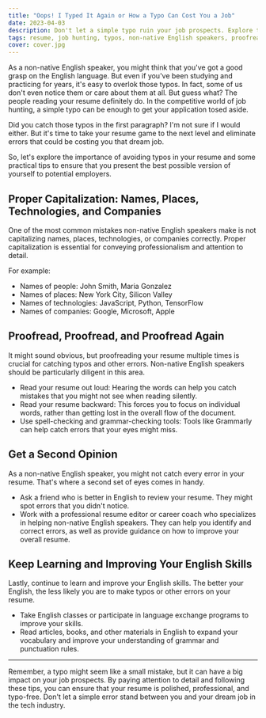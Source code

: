 ```yaml
---
title: "Oops! I Typed It Again or How a Typo Can Cost You a Job"
date: 2023-04-03
description: Don't let a simple typo ruin your job prospects. Explore the importance of avoiding typos in your resume, especially for non-native English speakers, and learn how to present a polished, error-free application that stands out in the competitive job market.
tags: resume, job hunting, typos, non-native English speakers, proofreading, capitalization, English skills, career
cover: cover.jpg
---
```


As a non-native English speaker, you might think that you've got a good grasp on the English language. But even if you've been studying and practicing for years, it's easy to overlok those typos. In fact, some of us don't even notice them or care about them at all. But guess what? The people reading your resume definitely do. In the competitive world of job hunting, a simple typo can be enough to get your application tosed aside.

Did you catch those typos in the first paragraph? I'm not sure if I would either. But it's time to take your resume game to the next level and eliminate errors that could be costing you that dream job.

So, let's explore the importance of avoiding typos in your resume and some practical tips to ensure that you present the best possible version of yourself to potential employers.

## Proper Capitalization: Names, Places, Technologies, and Companies

One of the most common mistakes non-native English speakers make is not capitalizing names, places, technologies, or companies correctly. Proper capitalization is essential for conveying professionalism and attention to detail.

For example:

- Names of people: John Smith, Maria Gonzalez
- Names of places: New York City, Silicon Valley
- Names of technologies: JavaScript, Python, TensorFlow
- Names of companies: Google, Microsoft, Apple

## Proofread, Proofread, and Proofread Again

It might sound obvious, but proofreading your resume multiple times is crucial for catching typos and other errors. Non-native English speakers should be particularly diligent in this area.

- Read your resume out loud: Hearing the words can help you catch mistakes that you might not see when reading silently.
- Read your resume backward: This forces you to focus on individual words, rather than getting lost in the overall flow of the document.
- Use spell-checking and grammar-checking tools: Tools like Grammarly can help catch errors that your eyes might miss.

## Get a Second Opinion

As a non-native English speaker, you might not catch every error in your resume. That's where a second set of eyes comes in handy.

- Ask a friend who is better in English to review your resume. They might spot errors that you didn't notice.
- Work with a professional resume editor or career coach who specializes in helping non-native English speakers. They can help you identify and correct errors, as well as provide guidance on how to improve your overall resume.

## Keep Learning and Improving Your English Skills

Lastly, continue to learn and improve your English skills. The better your English, the less likely you are to make typos or other errors on your resume.

- Take English classes or participate in language exchange programs to improve your skills.
- Read articles, books, and other materials in English to expand your vocabulary and improve your understanding of grammar and punctuation rules.

---

Remember, a typo might seem like a small mistake, but it can have a big impact on your job prospects. By paying attention to detail and following these tips, you can ensure that your resume is polished, professional, and typo-free. Don't let a simple error stand between you and your dream job in the tech industry.
